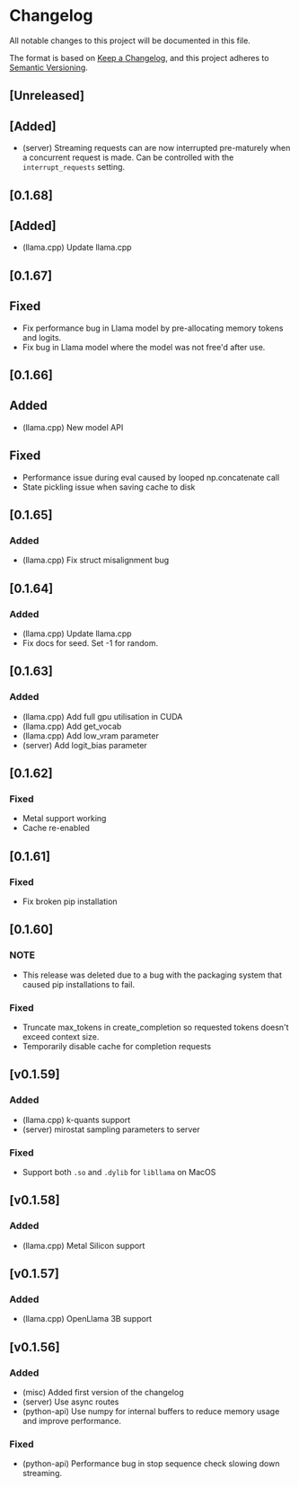 # Changelog

All notable changes to this project will be documented in this file.

The format is based on [Keep a Changelog](https://keepachangelog.com/en/1.0.0/),
and this project adheres to [Semantic Versioning](https://semver.org/spec/v2.0.0.html).

## [Unreleased]

## [Added]

- (server) Streaming requests can are now interrupted pre-maturely when a concurrent request is made. Can be controlled with the `interrupt_requests` setting.

## [0.1.68]

## [Added]

- (llama.cpp) Update llama.cpp

## [0.1.67]

## Fixed

- Fix performance bug in Llama model by pre-allocating memory tokens and logits.
- Fix bug in Llama model where the model was not free'd after use.

## [0.1.66]

## Added

- (llama.cpp) New model API

## Fixed

- Performance issue during eval caused by looped np.concatenate call
- State pickling issue when saving cache to disk

## [0.1.65]

### Added

- (llama.cpp) Fix struct misalignment bug

## [0.1.64]

### Added

- (llama.cpp) Update llama.cpp
- Fix docs for seed. Set -1 for random.

## [0.1.63]

### Added

- (llama.cpp) Add full gpu utilisation in CUDA
- (llama.cpp) Add get_vocab
- (llama.cpp) Add low_vram parameter
- (server) Add logit_bias parameter

## [0.1.62]

### Fixed

- Metal support working
- Cache re-enabled

## [0.1.61]

### Fixed

- Fix broken pip installation

## [0.1.60]

### NOTE

- This release was deleted due to a bug  with the packaging system that caused pip installations to fail.

### Fixed

- Truncate max_tokens in create_completion so requested tokens doesn't exceed context size.
- Temporarily disable cache for completion requests

## [v0.1.59]

### Added

- (llama.cpp) k-quants support
- (server) mirostat sampling parameters to server

### Fixed

- Support both `.so` and `.dylib` for `libllama` on MacOS

## [v0.1.58]

### Added

- (llama.cpp) Metal Silicon support

## [v0.1.57]

### Added

- (llama.cpp) OpenLlama 3B support

## [v0.1.56]

### Added

- (misc) Added first version of the changelog
- (server) Use async routes
- (python-api) Use numpy for internal buffers to reduce memory usage and improve performance.

### Fixed

- (python-api) Performance bug in stop sequence check slowing down streaming.